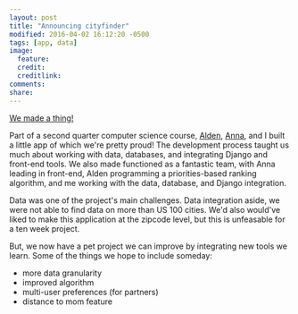 ```yaml
---
layout: post
title: "Announcing cityfinder"
modified: 2016-04-02 16:12:20 -0500
tags: [app, data]
image:
  feature: 
  credit: 
  creditlink: 
comments: 
share: 
---
```


[We made a thing!](http://annalizhaz.pythonanywhere.com/cityfinderapp/)

Part of a second quarter computer science course, [Alden](https://github.com/aldengolab), [Anna](https://github.com/annalizhaz), and I built a little app of which we're pretty proud! The development process taught us much about working with data, databases, and integrating Django and front-end tools. We also made functioned as a fantastic team, with Anna leading in front-end, Alden programming a priorities-based ranking algorithm, and me working with the data, database, and Django integration. 

Data was one of the project's main challenges. Data integration aside, we were not able to find data on more than US 100 cities. We'd also would've liked to make this application at the zipcode level, but this is unfeasable for a ten week project.

But, we now have a pet project we can improve by integrating new tools we learn. Some of the things we hope to include someday:
* more data granularity
* improved algorithm
* multi-user preferences (for partners)
* distance to mom feature
